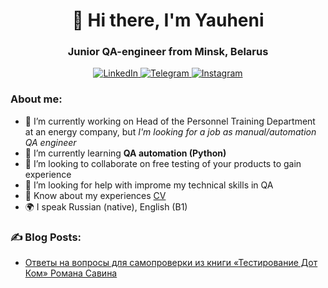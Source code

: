 <div id="header" align="center">
    <h1>👋 Hi there, I'm  Yauheni </h1>
    <h3>Junior QA-engineer from Minsk, Belarus</h3>
</div>

<div id="socials" align="center">
    <a href="https://www.linkedin.com/in/yauheni-paulovich-2601b31a5/" target="_blank">
    <img src="https://img.shields.io/badge/LinkedIn-blue?style=for-the-badge&logo=linkedin&logoColor=white" alt="LinkedIn"/>
  </a>
  <a href="https://t.me/e_pavlovich" target="_blank">
    <img src="https://img.shields.io/badge/Telegram-blue?style=for-the-badge&logo=telegram&logoColor=white" alt="Telegram"/>
  </a>
    <a href="https://www.instagram.com/e.paulovich/" target="_blank">
    <img src= "https://img.shields.io/badge/Instagram-%23E4405F.svg?style=for-the-badge&logo=Instagram&logoColor=white" alt="Instagram"/>
  </a>
</div>

### About me:

- 🔭 I’m currently working on Head of the Personnel Training Department at an energy company, but *I'm looking for a job as manual/automation QA engineer*
- 🌱 I’m currently learning **QA automation (Python)**
- 👯 I’m looking to collaborate on free testing of your products to gain experience
- 🤔 I’m looking for help with improme my technical skills in QA
- 📄 Know about my experiences [CV](https://hello3world.github.io/CV_QA-engineer/CV/)
- 🌍 I speak Russian (native), English (B1)

### ✍️ Blog Posts: 
- [Ответы на вопросы для самопроверки из книги «Тестирование Дот Ком» Романа Савина](https://proglib.io/p/otvety-na-voprosy-dlya-samoproverki-iz-knigi-testirovanie-dot-kom-romana-savina-2023-12-22)
 
